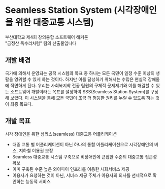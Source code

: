 # Seamless Station System (시각장애인을 위한 대중교통 시스템)

부산대학교 제4회 창의융합 소프트웨어 해커톤<br>
"금정산 독수리처럼" 팀의 산출물입니다

## 개발 배경

국가에 의해서 운영되는 공적 시스템의 목표 중 하나는 모든 국민이 일정 수준 이상의 생활을 영위할 수 있게 하는 것이다. 하지만 이를 달성하기 위해서는 수많은 현실적 장애물에 직면하게 된다. 우리는 사회복지학 전공 팀원의 구체적 문제제기와 이를 해결할 수 있는 소프트웨어 개발이라는 목표를 설정하여 SSS(Seamless Station System)를 구상해 보았다. 이 시스템을 통해 모든 국민이 조금 더 평등한 권리를 누릴 수 있도록 하는 것이 최종 목표다.

## 개발 목표

시각 장애인을 위한 심리스(seamless) 대중교통 어플리케이션
- 대중 교통 별 어플리케이션이 아닌 하나의 통합 어플리케이션으로 시각장애인의 버스, 지하철 이용권 보장
- Seamless 대중교통 시스템 구축으로 비장애인에 근접한 수준의 대중교통 접근성 확보
- 이미 구축된 수준 높은 와이파이 인프라를 이용한  사회서비스 제공
- 이용자가 요청하는 것이 아닌, 서비스 제공 주체가 이용자의 의사를 선제적으로 확인하는 능동적 서비스
